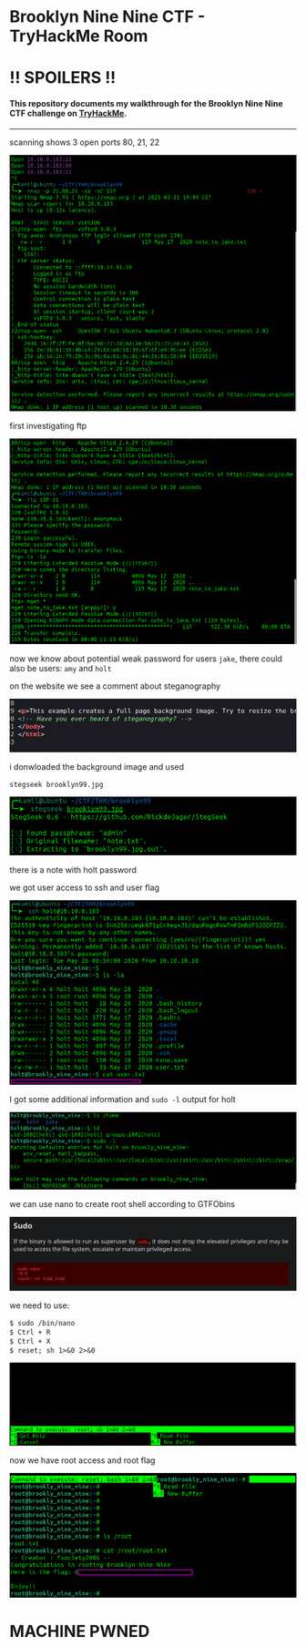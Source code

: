 # Brooklyn Nine Nine CTF - TryHackMe Room
# **!! SPOILERS !!**
#### This repository documents my walkthrough for the **Brooklyn Nine Nine** CTF challenge on [TryHackMe](https://tryhackme.com/room/brooklynninenine). 
---


scanning shows 3 open ports 80, 21, 22

![scn](imgs/scn.png "scn")

first investigating ftp

![ftp](imgs/ftp.png "ftp")

now we know about potential weak password for users `jake`, there could also be users: `amy` and `holt`

on the website we see a comment about steganography

![comm](imgs/comm.png "comm")

i donwloaded the background image and used 

```
stegseek brooklyn99.jpg
```

![steg](imgs/steg.png "steg")

there is a note with holt password 

we got user access to ssh and user flag

![user](imgs/user.png "user")

I got some additional information and `sudo -l` output for holt

![sudol](imgs/sudol.png "sudol")

we can use nano to create root shell according to GTFObins

![gtfo](imgs/gtfo.png "gtfo")

we need to use:

```
$ sudo /bin/nano
$ Ctrl + R
$ Ctrl + X
$ reset; sh 1>&0 2>&0 
```
![nano](imgs/nano.png "nano")

now we have root access and root flag

![root](imgs/root.png "root")

# MACHINE PWNED
